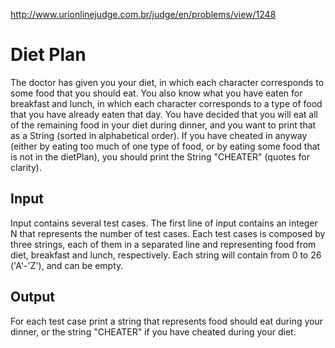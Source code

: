 http://www.urionlinejudge.com.br/judge/en/problems/view/1248

# Diet Plan

The doctor has given you your diet, in which each character corresponds to
some food that you should eat. You also know what you have eaten for breakfast
and lunch, in which each character corresponds to a type of food that you have
already eaten that day. You have decided that you will eat all of the
remaining food in your diet during dinner, and you want to print that as a
String (sorted in alphabetical order). If you have cheated in anyway (either
by eating too much of one type of food, or by eating some food that is not in
the dietPlan), you should print the String "CHEATER" (quotes for clarity).

## Input

Input contains several test cases. The first line of input contains an integer
N that represents the number of test cases. Each test cases is composed by
three strings, each of them in a separated line and representing food from
diet, breakfast and lunch, respectively. Each string will contain from 0 to 26
('A'-'Z'), and can be empty.

## Output

For each test case print a string that represents food should eat during your
dinner, or the string "CHEATER" if you have cheated during your diet.
